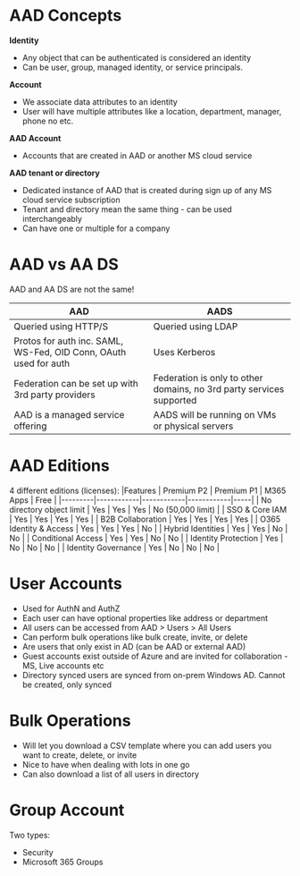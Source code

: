 # AAD Concepts

**Identity**
- Any object that can be authenticated is considered an identity
- Can be user, group, managed identity, or service principals.

**Account**
- We associate data attributes to an identity
- User will have multiple attributes like a location, department, manager, phone no etc.

**AAD Account**
- Accounts that are created in AAD or another MS cloud service

**AAD tenant or directory**
- Dedicated instance of AAD that is created during sign up of any MS cloud service subscription
- Tenant and directory mean the same thing - can be used interchangeably
- Can have one or multiple for a company

# AAD vs AA DS

AAD and AA DS are not the same!

| AAD | AADS |
|------|-------|
| Queried using HTTP/S | Queried using LDAP |
| Protos for auth inc. SAML, WS-Fed, OID Conn, OAuth used for auth | Uses Kerberos |
| Federation can be set up with 3rd party providers | Federation is only to other domains, no 3rd party services supported |
| AAD is a managed service offering | AADS will be running on VMs or physical servers |

# AAD Editions

4 different editions (licenses):
|Features | Premium P2 | Premium P1 | M365 Apps | Free |
|---------|------------|------------|------------|-----|
| No directory object limit | Yes | Yes | Yes | No (50,000 limit) |
| SSO & Core IAM | Yes | Yes | Yes | Yes | 
| B2B Collaboration | Yes | Yes | Yes | Yes | 
| O365 Identity & Access | Yes | Yes | Yes | No |
| Hybrid Identities | Yes | Yes | No | No |
| Conditional Access | Yes | Yes | No | No |
| Identity Protection | Yes | No | No | No |
| Identity  Governance | Yes | No | No | No |

# User Accounts
- Used for AuthN and AuthZ
- Each user can have optional properties like address or department
- All users can be accessed from AAD > Users > All Users
- Can perform bulk operations like bulk create, invite, or delete
- Are users that only exist in AD (can be AAD or external AAD)
- Guest accounts exist outside of Azure and are invited for collaboration - MS, Live accounts etc
- Directory synced users are synced from on-prem Windows AD. Cannot be created, only synced

# Bulk Operations
- Will let you download a CSV template where you can add users you want to create, delete, or invite
- Nice to have when dealing with lots in one go
- Can also download a list of all users in directory

# Group Account
Two types:
- Security
- Microsoft 365 Groups


